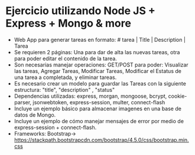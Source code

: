 # Ejercicio utilizando Node JS + Express + Mongo & more

* Web App para generar tareas en formato: # tarea | Title | Description | Tarea
* Se requieren 2 páginas: Una para dar de alta las nuevas tareas, otra para poder editar el contenido de la tarea. 
* Son necesarias manejar operaciones: GET/POST para poder: Visualizar las tareas, Agregar Tareas, Modificar Tareas, Modificar el Estatus de una tarea a completada, y eliminar tareas.
* Es necesario crear un modelo para guardar las Tareas con la siguiente estructura: "title", "description" , "status"
* Dependencias utilizadas:  express, morgan, mongoose, bcrypt, cookie-parser, jsonwebtoken, express-session, multer, connect-flash
* Incluye un ejemplo básico para almacenar imagenes en una base de datos de Mongo.
* Incluye un ejemplo de cómo manejar mensajes de error por medio de express-session + connect-flash.
* Frameworks: Bootstrap-> https://stackpath.bootstrapcdn.com/bootstrap/4.5.0/css/bootstrap.min.css
